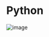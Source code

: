 # Python
![image](https://user-images.githubusercontent.com/124796882/223975864-e92b4c27-22c4-4a85-b5c7-1855b1ec8ec7.png)
